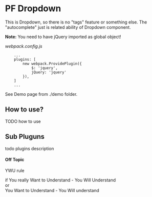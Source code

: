 PF Dropdown
===========

This is Dropdown, so there is no "tags" feature or something else. The "autocomplete" just is related ability of Dropdown component.

**Note:** You need to have jQuery imported as global object!

*webpack.config.js*
```
    ...
    plugins: [
        new webpack.ProvidePlugin({
            $: 'jquery',
            jQuery: 'jquery'
        }),
    ]
    ...
```

See Demo page from ./demo folder.

How to use?
-----------

TODO how to use

Sub Pluguns
-----------

todo plugins description


#### Off Topic

YWU rule

if You really Want to Understand - You Will Understand<br>
or<br>
You Want to Understand - You Will understand